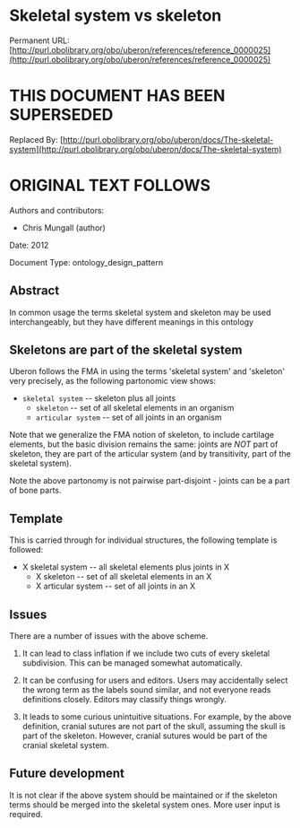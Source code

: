 # Skeletal system vs skeleton


Permanent URL: [http://purl.obolibrary.org/obo/uberon/references/reference_0000025](http://purl.obolibrary.org/obo/uberon/references/reference_0000025)

# THIS DOCUMENT HAS BEEN SUPERSEDED


Replaced By: [http://purl.obolibrary.org/obo/uberon/docs/The-skeletal-system](http://purl.obolibrary.org/obo/uberon/docs/The-skeletal-system)

# ORIGINAL TEXT FOLLOWS


Authors and contributors:

 * Chris Mungall (author)

Date: 2012

Document Type: ontology_design_pattern

## Abstract
In common usage the terms skeletal system and skeleton may be used interchangeably, but they have different meanings in this ontology


## Skeletons are part of the skeletal system

Uberon follows the FMA in using the terms 'skeletal system' and
'skeleton' very precisely, as the following partonomic view shows:

 * `skeletal system` -- skeleton plus all joints
     * `skeleton`     -- set of all skeletal elements in an organism
     * `articular system` -- set of all joints in an organism

Note that we generalize the FMA notion of skeleton, to include
cartilage elements, but the basic division remains the same: joints
are *NOT* part of skeleton, they are part of the articular system (and
by transitivity, part of the skeletal system).

Note the above partonomy is not pairwise part-disjoint - joints can be
a part of bone parts.

## Template

This is carried through for individual structures, the following
template is followed:

 * X skeletal system -- all skeletal elements plus joints in X
     * X skeleton     -- set of all skeletal elements in an X
     * X articular system -- set of all joints in an X

## Issues

There are a number of issues with the above scheme.

1. It can lead to class inflation if we include two cuts of every
skeletal subdivision. This can be managed somewhat automatically.

2. It can be confusing for users and editors. Users may accidentally
select the wrong term as the labels sound similar, and not everyone
reads definitions closely. Editors may classify things wrongly.

3. It leads to some curious unintuitive situations. For example, by
the above definition, cranial sutures are not part of the skull,
assuming the skull is part of the skeleton. However, cranial sutures
would be part of the cranial skeletal system.

## Future development

It is not clear if the above system should be maintained or if the
skeleton terms should be merged into the skeletal system ones. More
user input is required.




